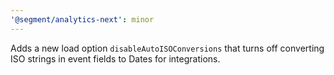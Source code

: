 ```yaml
---
'@segment/analytics-next': minor
---
```


Adds a new load option `disableAutoISOConversions` that turns off converting ISO strings in event fields to Dates for integrations.
